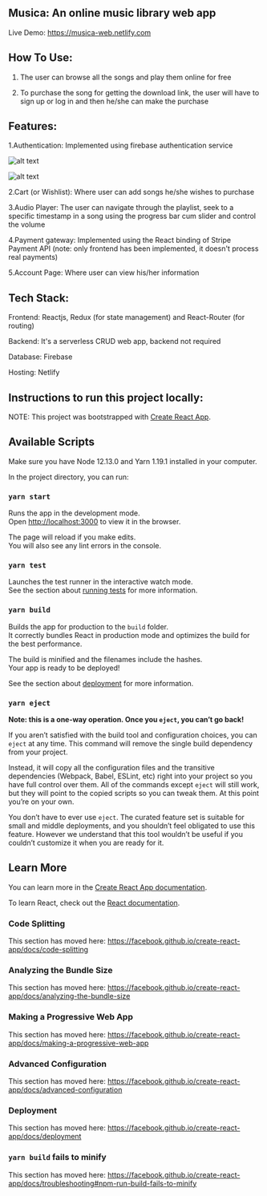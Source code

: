 ## Musica: An online music library web app
Live Demo: 
https://musica-web.netlify.com

## How To Use: 

1. The user can browse all the songs and play them online for free

2. To purchase the song for getting the download link, the user will have to sign up or log in and then he/she can make the purchase

## Features:

1.Authentication: Implemented using firebase authentication service

![alt text](https://firebasestorage.googleapis.com/v0/b/musica-d35e9.appspot.com/o/Project%20Screenshots%2Fauthentication.png?alt=media&token=1e8613e5-9b94-4362-b3e2-f5dfe712ad31)

![alt text](https://firebasestorage.googleapis.com/v0/b/musica-d35e9.appspot.com/o/Project%20Screenshots%2Fauthentication%202.png?alt=media&token=1cbd7dc8-7b08-468b-8550-0d961fc407d4)

2.Cart (or Wishlist): Where user can add songs he/she wishes to purchase

3.Audio Player: The user can navigate through the playlist, seek to a specific timestamp in a song using the progress bar cum slider and       control the volume

4.Payment gateway: Implemented using the React binding of Stripe Payment API (note: only frontend has been implemented, it doesn't process real payments)

5.Account Page: Where user can view his/her information

## Tech Stack:

Frontend: Reactjs, Redux (for state management) and React-Router (for routing)

Backend: It's a serverless CRUD web app, backend not required

Database: Firebase

Hosting: Netlify


## Instructions to run this project locally:

NOTE: This project was bootstrapped with [Create React App](https://github.com/facebook/create-react-app).

## Available Scripts

Make sure you have Node 12.13.0 and Yarn 1.19.1 installed in your computer.


In the project directory, you can run:

### `yarn start`

Runs the app in the development mode.<br />
Open [http://localhost:3000](http://localhost:3000) to view it in the browser.

The page will reload if you make edits.<br />
You will also see any lint errors in the console.

### `yarn test`

Launches the test runner in the interactive watch mode.<br />
See the section about [running tests](https://facebook.github.io/create-react-app/docs/running-tests) for more information.

### `yarn build`

Builds the app for production to the `build` folder.<br />
It correctly bundles React in production mode and optimizes the build for the best performance.

The build is minified and the filenames include the hashes.<br />
Your app is ready to be deployed!

See the section about [deployment](https://facebook.github.io/create-react-app/docs/deployment) for more information.

### `yarn eject`

**Note: this is a one-way operation. Once you `eject`, you can’t go back!**

If you aren’t satisfied with the build tool and configuration choices, you can `eject` at any time. This command will remove the single build dependency from your project.

Instead, it will copy all the configuration files and the transitive dependencies (Webpack, Babel, ESLint, etc) right into your project so you have full control over them. All of the commands except `eject` will still work, but they will point to the copied scripts so you can tweak them. At this point you’re on your own.

You don’t have to ever use `eject`. The curated feature set is suitable for small and middle deployments, and you shouldn’t feel obligated to use this feature. However we understand that this tool wouldn’t be useful if you couldn’t customize it when you are ready for it.

## Learn More

You can learn more in the [Create React App documentation](https://facebook.github.io/create-react-app/docs/getting-started).

To learn React, check out the [React documentation](https://reactjs.org/).

### Code Splitting

This section has moved here: https://facebook.github.io/create-react-app/docs/code-splitting

### Analyzing the Bundle Size

This section has moved here: https://facebook.github.io/create-react-app/docs/analyzing-the-bundle-size

### Making a Progressive Web App

This section has moved here: https://facebook.github.io/create-react-app/docs/making-a-progressive-web-app

### Advanced Configuration

This section has moved here: https://facebook.github.io/create-react-app/docs/advanced-configuration

### Deployment

This section has moved here: https://facebook.github.io/create-react-app/docs/deployment

### `yarn build` fails to minify

This section has moved here: https://facebook.github.io/create-react-app/docs/troubleshooting#npm-run-build-fails-to-minify
